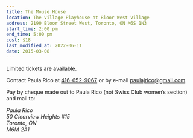 ```yaml
---
title: The Mouse House
location: The Village Playhouse at Bloor West Village
address: 2190 Bloor Street West, Toronto, ON M6S 1N3
start_time: 2:00 pm
end_time: 5:00 pm
cost: $18
last_modified_at: 2022-06-11
date: 2015-03-08
---
```


Limited tickets are available.

Contact Paula Rico at [416-652-9067][tel] or by e-mail <paulajrico@gmail.com>.

Pay by cheque made out to Paula Rico (not Swiss Club women’s section) and mail
to:

<address>
Paula Rico<br>
50 Clearview Heights #15<br>
Toronto, ON<br>
M6M 2A1<br>
</address>

[tel]: <tel:416-652-9067>
